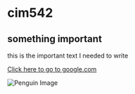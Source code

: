 # cim542

## something important

this is the important text I needed to write

[Click here to go to google.com](http://www.google.com)

![Penguin Image](http://experimentexchange.com/wp-content/uploads/2016/07/penguin-baby.jpg)
